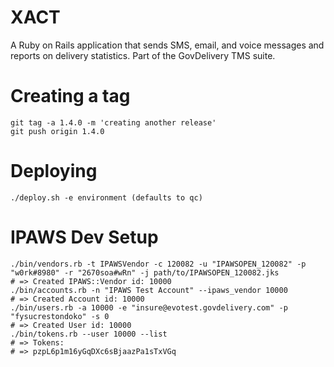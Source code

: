 XACT
====
A Ruby on Rails application that sends SMS, email, and voice messages and reports on delivery statistics. Part of the GovDelivery TMS suite.

Creating a tag
==============

    git tag -a 1.4.0 -m 'creating another release'
    git push origin 1.4.0

Deploying
=========

    ./deploy.sh -e environment (defaults to qc)


IPAWS Dev Setup
===============

    ./bin/vendors.rb -t IPAWSVendor -c 120082 -u "IPAWSOPEN_120082" -p "w0rk#8980" -r "2670soa#wRn" -j path/to/IPAWSOPEN_120082.jks
    # => Created IPAWS::Vendor id: 10000
    ./bin/accounts.rb -n "IPAWS Test Account" --ipaws_vendor 10000
    # => Created Account id: 10000
    ./bin/users.rb -a 10000 -e "insure@evotest.govdelivery.com" -p "fysucrestondoko" -s 0
    # => Created User id: 10000
    ./bin/tokens.rb --user 10000 --list
    # => Tokens:
    # => pzpL6p1m16yGqDXc6sBjaazPa1sTxVGq
